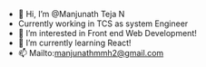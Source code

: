 - 👋 Hi, I’m @Manjunath Teja N
-    Currently working in TCS as system Engineer
- 👀 I’m interested in Front end Web Development!
- 🌱 I’m currently learning React!
- 📫 Mailto:manjunathmmh2@gmail.com

<!---
AjayMaten/AjayMaten is a ✨ special ✨ repository because its `README.md` (this file) appears on your GitHub profile.
You can click the Preview link to take a look at your changes.
--->
